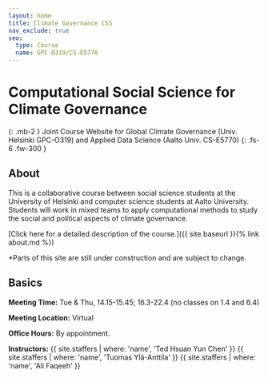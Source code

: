 ```yaml
---
layout: home
title: Climate Governance CSS
nav_exclude: true
seo:
  type: Course
  name: GPC-O319/CS-E5770
---
```


# Computational Social Science for Climate Governance 
{: .mb-2 }
Joint Course Website for Global Climate Governance (Univ. Helsinki GPC-O319) and Applied Data Science (Aalto Univ. CS-E5770)
{: .fs-6 .fw-300 }

## About

This is a collaborative course between social science students at the University of Helsinki and computer science students at Aalto University. Students will work in mixed teams to apply computational methods to study the social and political aspects of climate governance. 

[Click here for a detailed description of the course.]({{ site.baseurl }}{% link about.md %})

*Parts of this site are still under construction and are subject to change.

## Basics

**Meeting Time:** Tue & Thu, 14.15-15.45; 16.3-22.4 (no classes on 1.4 and 6.4)

**Meeting Location:** Virtual

**Office Hours:** By appointment.

**Instructors:**
{{ site.staffers | where: 'name', 'Ted Hsuan Yun Chen' }}
{{ site.staffers | where: 'name', 'Tuomas Ylä-Anttila' }}
{{ site.staffers | where: 'name', 'Ali Faqeeh' }}
